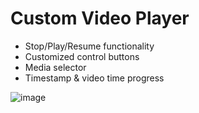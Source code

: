 # Custom Video Player
- Stop/Play/Resume functionality 
- Customized control buttons
- Media selector
- Timestamp & video time progress

![image](https://user-images.githubusercontent.com/58284313/150229961-41451963-21f3-45f6-a61f-38d02ee6fffd.png)
